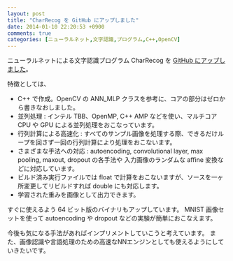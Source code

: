 ```yaml
---
layout: post
title: "CharRecog を GitHub にアップしました"
date: 2014-01-10 22:20:53 +0900
comments: true
categories: [ニューラルネット,文字認識,プログラム,C++,OpenCV]
---
```

ニューラルネットによる文字認識プログラム CharRecog を
[GitHub にアップしました](https://github.com/kensak/CharRecog)。

特徴としては、
+ C++ で作成。OpenCV の ANN_MLP クラスを参考に、コアの部分はゼロから書きなおしました。
+ 並列処理 : インテル TBB、OpenMP, C++ AMP などを使い、マルチコア CPU や GPU による並列処理をおこなっています。
+ 行列計算による高速化 : すべてのサンプル画像を処理する際、できるだけループを回さず一回の行列計算により処理をおこないます。
+ さまざまな手法への対応 : autoencoding, convolutional layer, max pooling, maxout, dropout の各手法や
  入力画像のランダムな affine 変換などに対応しています。
+ ビルド済み実行ファイルでは float で計算をおこないますが、ソースを一ヶ所変更してリビルドすれば double にも対応します。
+ 学習された重みを画像として出力できます。

すぐに使えるよう 64 ビット版のバイナリもアップしています。
MNIST 画像セットを使って autoencoding や dropout などの実験が簡単におこなえます。

今後も気になる手法があればインプリメントしていこうと考えています。
また、画像認識や言語処理のための高速なNNエンジンとしても使えるようにしていきたいです。




